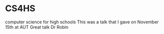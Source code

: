 # CS4HS
computer science for high schools
This was a talk that I gave on November 15th at AUT
Great talk Dr Robin
